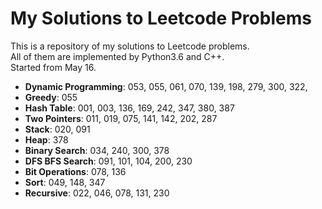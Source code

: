 My Solutions to Leetcode Problems
====
This is a repository of my solutions to Leetcode problems.  
All of them are implemented by Python3.6 and C++.  
Started from May 16.

- **Dynamic Programming**: 053, 055, 061, 070, 139, 198, 279, 300, 322,
- **Greedy**: 055
- **Hash Table**: 001, 003, 136, 169, 242, 347, 380, 387
- **Two Pointers**: 011, 019, 075, 141, 142, 202, 287
- **Stack**: 020, 091
- **Heap**: 378
- **Binary Search**: 034, 240, 300, 378
- **DFS BFS Search**: 091, 101, 104, 200, 230
- **Bit Operations**: 078, 136
- **Sort**: 049, 148, 347
- **Recursive**: 022, 046, 078, 131, 230
